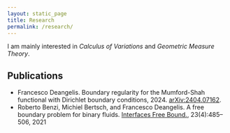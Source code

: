 ```yaml
---
layout: static_page
title: Research
permalink: /research/
---
```

I am mainly interested in *Calculus of Variations* and *Geometric Measure Theory*.

## Publications
* Francesco Deangelis. Boundary regularity for the Mumford-Shah functional with Dirichlet boundary conditions, 2024. [arXiv:2404.07162](https://arxiv.org/abs/2404.07162).
* Roberto Benzi, Michiel Bertsch, and Francesco Deangelis. A free boundary problem for binary fluids. [Interfaces Free Bound.](https://ems.press/journals/ifb/articles/3324283), 23(4):485–506, 2021